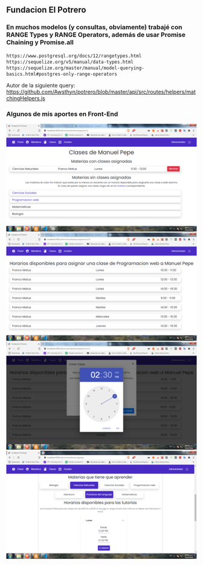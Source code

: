 ## Fundacion El Potrero

### En muchos modelos (y consultas, obviamente) trabajé con RANGE Types y RANGE Operators, además de usar Promise Chaining y Promise.all

```
https://www.postgresql.org/docs/12/rangetypes.html
https://sequelize.org/v5/manual/data-types.html
https://sequelize.org/master/manual/model-querying-basics.html#postgres-only-range-operators
```

Autor de la siguiente query: https://github.com/Awsthyn/potrero/blob/master/api/src/routes/helpers/matchingHelpers.js


### Algunos de mis aportes en Front-End
![subjectList](https://raw.githubusercontent.com/Awsthyn/Awsthyn/main/potrero/potrero1.png)
![ChoosingDay](https://raw.githubusercontent.com/Awsthyn/Awsthyn/main/potrero/potrero2.png)
![ChoosingHour](https://raw.githubusercontent.com/Awsthyn/Awsthyn/main/potrero/potrero3.png)
![StudentForm](https://raw.githubusercontent.com/Awsthyn/Awsthyn/main/potrero/potrero4.png)
